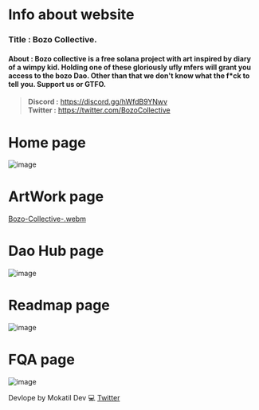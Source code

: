 # Info about website

### **Title :** Bozo Collective.

#### **About :** Bozo collective is a free solana project with art inspired by diary of a wimpy kid. Holding one of these gloriously ufly mfers will grant you access to the bozo Dao. Other than that we don't know what the f*ck to tell you. Support us or GTFO.

> **Discord :** <https://discord.gg/hWfdB9YNwv>\
> **Twitter :** <https://twitter.com/BozoCollective>

# Home page
![image](https://github.com/MokatilDev/Bozo-Collective-Website/assets/115933192/ecbb50ce-cd0e-45e9-bb1b-d5be77beca84)
# ArtWork page
[Bozo-Collective-.webm](https://github.com/MokatilDev/Bozo-Collective-Website/assets/115933192/46b2d7c0-a841-4be4-9ac5-6b2cc19e1ea9)
# Dao Hub page
![image](https://github.com/MokatilDev/Bozo-Collective-Website/assets/115933192/d2fba49f-06de-4945-beb1-e8edef3ec880)
# Readmap page
![image](https://github.com/MokatilDev/Bozo-Collective-Website/assets/115933192/60631554-44d7-46e6-8d22-78cd31b89fab)
# FQA page
![image](https://github.com/MokatilDev/Bozo-Collective-Website/assets/115933192/c0bcd6d3-4b6c-45b9-a738-a328f61dc8d5)

Devlope by Mokatil Dev 💻 <a href="https://twitter.com/Mokatil_Dev" draggable="false">Twitter</a>
